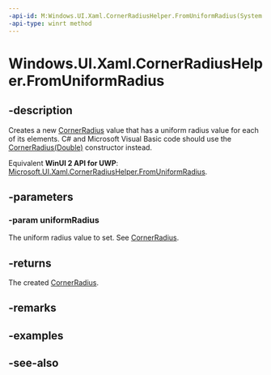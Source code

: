 ```yaml
---
-api-id: M:Windows.UI.Xaml.CornerRadiusHelper.FromUniformRadius(System.Double)
-api-type: winrt method
---
```


<!-- Method syntax
public Windows.UI.Xaml.CornerRadius FromUniformRadius(System.Double uniformRadius)
-->

# Windows.UI.Xaml.CornerRadiusHelper.FromUniformRadius

## -description

Creates a new [CornerRadius](cornerradius.md) value that has a uniform radius value for each of its elements. C# and Microsoft Visual Basic code should use the [CornerRadius(Double)](/dotnet/api/windows.ui.xaml.cornerradius.-ctor?view=dotnet-uwp-10.0&preserve-view=true#Windows_UI_Xaml_CornerRadius__ctor_System_Double_) constructor instead.

Equivalent **WinUI 2 API for UWP**: [Microsoft.UI.Xaml.CornerRadiusHelper.FromUniformRadius](/windows/winui/api/microsoft.ui.xaml.cornerradiushelper.fromuniformradius).

## -parameters

### -param uniformRadius

The uniform radius value to set. See [CornerRadius](cornerradius.md).

## -returns

The created [CornerRadius](cornerradius.md).

## -remarks

## -examples

## -see-also

